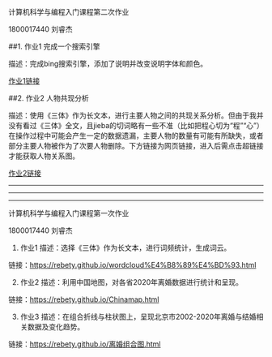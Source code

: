 计算机科学与编程入门课程第二次作业

1800017440 刘睿杰

##1. 作业1 完成一个搜索引擎

描述：完成bing搜索引擎，添加了说明并改变说明字体和颜色。

[作业1链接](https://rebety.github.io/%E6%90%9C%E7%B4%A2%E5%BC%95%E6%93%8E.html)

##2. 作业2 人物共现分析

描述：使用《三体》作为长文本，进行主要人物之间的共现关系分析。但由于我并没有看过《三体》全文，且jieba的切词略有一些不准（比如把程心切为“程”“心”）在操作过程中可能会产生一定的数据遗漏，主要人物的数量有可能有所缺失，或者部分主要人物被作为了次要人物删除。下方链接为网页链接，进入后需点击超链接才能获取人物关系图。

[作业2链接](https://rebety.github.io/%E5%85%B3%E7%B3%BB%E5%9B%BE%E7%BD%91%E9%A1%B5.html)



-----------------------------
-----------------------------
-----------------------------






计算机科学与编程入门课程第一次作业

1800017440 刘睿杰
1. 作业1
描述：选择《三体》作为长文本，进行词频统计，生成词云。 

链接：https://rebety.github.io/wordcloud%E4%B8%89%E4%BD%93.html

2. 作业2
描述：利用中国地图，对各省2020年离婚数据进行统计和呈现。

链接：https://rebety.github.io/Chinamap.html

3. 作业3
描述：在组合折线与柱状图上，呈现北京市2002-2020年离婚与结婚相关数据及变化趋势。

链接：https://rebety.github.io/离婚组合图.html
